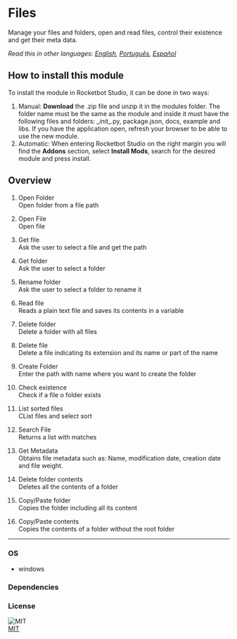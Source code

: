 



# Files
  
Manage your files and folders, open and read files, control their existence and get their meta data.  

*Read this in other languages: [English](README.md), [Português](README.pr.md), [Español](README.es.md)*

## How to install this module
  
To install the module in Rocketbot Studio, it can be done in two ways:
1. Manual: __Download__ the .zip file and unzip it in the modules folder. The folder name must be the same as the module and inside it must have the following files and folders: \__init__.py, package.json, docs, example and libs. If you have the application open, refresh your browser to be able to use the new module.
2. Automatic: When entering Rocketbot Studio on the right margin you will find the **Addons** section, select **Install Mods**, search for the desired module and press install.  


## Overview


1. Open Folder  
Open folder from a file path

2. Open File  
Open file

3. Get file  
Ask the user to select a file and get the path

4. Get folder  
Ask the user to select a folder

5. Rename folder  
Ask the user to select a folder to rename it

6. Read file  
Reads a plain text file and saves its contents in a variable

7. Delete folder  
Delete a folder with all files

8. Delete file  
Delete a file indicating its extension and its name or part of the name

9. Create Folder  
Enter the path with name where you want to create the folder

10. Check existence  
Check if a file o folder exists

11. List sorted files  
CList files and select sort

12. Search File  
Returns a list with matches

13. Get Metadata  
Obtains file metadata such as: Name, modification date, creation date and file weight.

14. Delete folder contents  
Deletes all the contents of a folder

15. Copy/Paste folder  
Copies the folder including all its content

16. Copy/Paste contents  
Copies the contents of a folder without the root folder  




----
### OS

- windows

### Dependencies

### License
  
![MIT](https://camo.githubusercontent.com/107590fac8cbd65071396bb4d04040f76cde5bde/687474703a2f2f696d672e736869656c64732e696f2f3a6c6963656e73652d6d69742d626c75652e7376673f7374796c653d666c61742d737175617265)  
[MIT](http://opensource.org/licenses/mit-license.ph)
